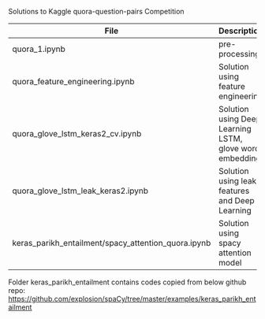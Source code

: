 Solutions to Kaggle quora-question-pairs Competition

| File | Description |
| --- | --- |
| quora_1.ipynb | pre-processing |
| quora_feature_engineering.ipynb | 	Solution using feature engineering |
| quora_glove_lstm_keras2_cv.ipynb | 	Solution using Deep Learning LSTM, glove word embedding |
| quora_glove_lstm_leak_keras2.ipynb | 	Solution using leak features and Deep Learning |
| keras_parikh_entailment/spacy_attention_quora.ipynb | Solution using spacy attention model |

Folder keras_parikh_entailment contains codes copied from below github repo:
https://github.com/explosion/spaCy/tree/master/examples/keras_parikh_entailment

